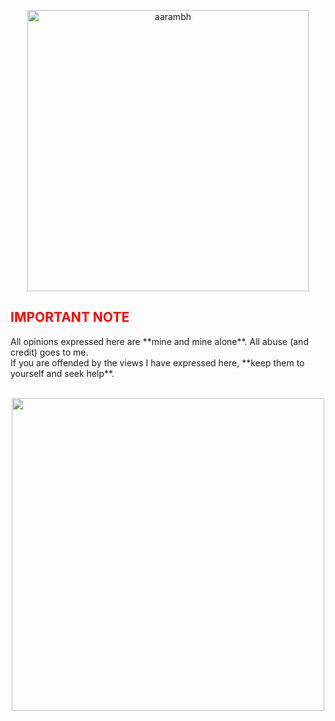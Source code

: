 <p align="center"> <img style="height:450px" src="aarambh.png" alt="aarambh"> </p>

<h2 style="color:red"> IMPORTANT NOTE </h2> 
All opinions expressed here are **mine and mine alone**. All abuse (and credit) goes to me.
<br> 
If you are offended by the views I have expressed here, **keep them to yourself and seek help**.

<br>
<br>
<p align="center"><img src="https://i.pinimg.com/originals/65/b7/e8/65b7e8d827322e4094f9c4d823c3dfd7.gif" style="height:500px"></p>

<br>
<br>
<br>
<br>
<br>
<br>
